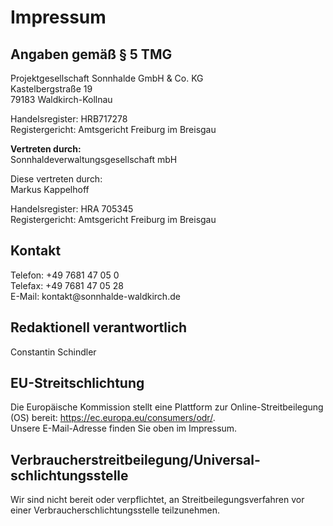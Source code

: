 <h1>Impressum</h1>

<h2>Angaben gem&auml;&szlig; &sect; 5 TMG</h2>
<p>Projektgesellschaft Sonnhalde GmbH &amp; Co. KG<br />
Kastelbergstra&szlig;e 19<br />
79183 Waldkirch-Kollnau</p>

<p>Handelsregister: HRB717278<br />
Registergericht: Amtsgericht Freiburg im Breisgau</p>

<p><strong>Vertreten durch:</strong><br />
Sonnhaldeverwaltungsgesellschaft mbH</p>

<p>Diese vertreten durch:<br />
Markus Kappelhoff</p>

<p>Handelsregister: HRA 705345<br />
Registergericht: Amtsgericht Freiburg im Breisgau</p>

<h2>Kontakt</h2>
<p>Telefon: +49 7681 47 05 0<br />
Telefax: +49 7681 47 05 28<br />
E-Mail: kontakt@sonnhalde-waldkirch.de</p>

<h2>Redaktionell verantwortlich</h2>
<p>Constantin Schindler</p>

<h2>EU-Streitschlichtung</h2>
<p>Die Europ&auml;ische Kommission stellt eine Plattform zur Online-Streitbeilegung (OS) bereit: <a href="https://ec.europa.eu/consumers/odr/" target="_blank" rel="noopener noreferrer">https://ec.europa.eu/consumers/odr/</a>.<br /> Unsere E-Mail-Adresse finden Sie oben im Impressum.</p>

<h2>Verbraucher&shy;streit&shy;beilegung/Universal&shy;schlichtungs&shy;stelle</h2>
<p>Wir sind nicht bereit oder verpflichtet, an Streitbeilegungsverfahren vor einer Verbraucherschlichtungsstelle teilzunehmen.</p>